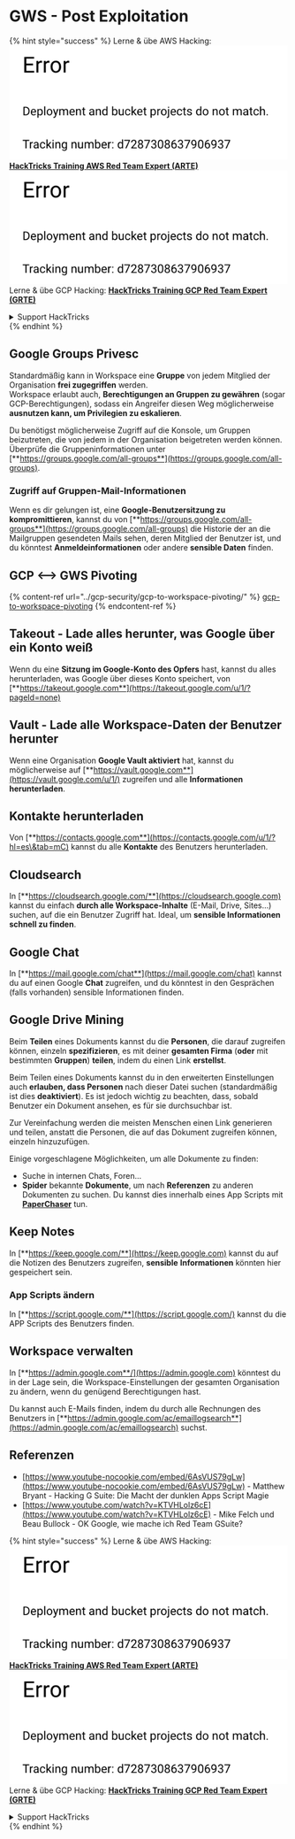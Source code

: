 # GWS - Post Exploitation

{% hint style="success" %}
Lerne & übe AWS Hacking:<img src="../../.gitbook/assets/image (1) (1).png" alt="" data-size="line">[**HackTricks Training AWS Red Team Expert (ARTE)**](https://training.hacktricks.xyz/courses/arte)<img src="../../.gitbook/assets/image (1) (1).png" alt="" data-size="line">\
Lerne & übe GCP Hacking: <img src="../../.gitbook/assets/image (2).png" alt="" data-size="line">[**HackTricks Training GCP Red Team Expert (GRTE)**<img src="../../.gitbook/assets/image (2).png" alt="" data-size="line">](https://training.hacktricks.xyz/courses/grte)

<details>

<summary>Support HackTricks</summary>

* Überprüfe die [**Abonnementpläne**](https://github.com/sponsors/carlospolop)!
* **Tritt der** 💬 [**Discord-Gruppe**](https://discord.gg/hRep4RUj7f) oder der [**Telegram-Gruppe**](https://t.me/peass) bei oder **folge** uns auf **Twitter** 🐦 [**@hacktricks\_live**](https://twitter.com/hacktricks\_live)**.**
* **Teile Hacking-Tricks, indem du PRs zu den** [**HackTricks**](https://github.com/carlospolop/hacktricks) und [**HackTricks Cloud**](https://github.com/carlospolop/hacktricks-cloud) GitHub-Repos einreichst.

</details>
{% endhint %}

## Google Groups Privesc

Standardmäßig kann in Workspace eine **Gruppe** von jedem Mitglied der Organisation **frei zugegriffen** werden.\
Workspace erlaubt auch, **Berechtigungen an Gruppen zu gewähren** (sogar GCP-Berechtigungen), sodass ein Angreifer diesen Weg möglicherweise **ausnutzen kann, um Privilegien zu eskalieren**.

Du benötigst möglicherweise Zugriff auf die Konsole, um Gruppen beizutreten, die von jedem in der Organisation beigetreten werden können. Überprüfe die Gruppeninformationen unter [**https://groups.google.com/all-groups**](https://groups.google.com/all-groups).

### Zugriff auf Gruppen-Mail-Informationen

Wenn es dir gelungen ist, eine **Google-Benutzersitzung zu kompromittieren**, kannst du von [**https://groups.google.com/all-groups**](https://groups.google.com/all-groups) die Historie der an die Mailgruppen gesendeten Mails sehen, deren Mitglied der Benutzer ist, und du könntest **Anmeldeinformationen** oder andere **sensible Daten** finden.

## GCP <--> GWS Pivoting

{% content-ref url="../gcp-security/gcp-to-workspace-pivoting/" %}
[gcp-to-workspace-pivoting](../gcp-security/gcp-to-workspace-pivoting/)
{% endcontent-ref %}

## Takeout - Lade alles herunter, was Google über ein Konto weiß

Wenn du eine **Sitzung im Google-Konto des Opfers** hast, kannst du alles herunterladen, was Google über dieses Konto speichert, von [**https://takeout.google.com**](https://takeout.google.com/u/1/?pageId=none)

## Vault - Lade alle Workspace-Daten der Benutzer herunter

Wenn eine Organisation **Google Vault aktiviert** hat, kannst du möglicherweise auf [**https://vault.google.com**](https://vault.google.com/u/1/) zugreifen und alle **Informationen** **herunterladen**.

## Kontakte herunterladen

Von [**https://contacts.google.com**](https://contacts.google.com/u/1/?hl=es\&tab=mC) kannst du alle **Kontakte** des Benutzers herunterladen.

## Cloudsearch

In [**https://cloudsearch.google.com/**](https://cloudsearch.google.com) kannst du einfach **durch alle Workspace-Inhalte** (E-Mail, Drive, Sites...) suchen, auf die ein Benutzer Zugriff hat. Ideal, um **sensible Informationen schnell zu finden**.

## Google Chat

In [**https://mail.google.com/chat**](https://mail.google.com/chat) kannst du auf einen Google **Chat** zugreifen, und du könntest in den Gesprächen (falls vorhanden) sensible Informationen finden.

## Google Drive Mining

Beim **Teilen** eines Dokuments kannst du die **Personen**, die darauf zugreifen können, einzeln **spezifizieren**, es mit deiner **gesamten Firma** (**oder** mit bestimmten **Gruppen**) **teilen**, indem du einen Link **erstellst**.

Beim Teilen eines Dokuments kannst du in den erweiterten Einstellungen auch **erlauben, dass Personen** nach dieser Datei suchen (standardmäßig ist dies **deaktiviert**). Es ist jedoch wichtig zu beachten, dass, sobald Benutzer ein Dokument ansehen, es für sie durchsuchbar ist.

Zur Vereinfachung werden die meisten Menschen einen Link generieren und teilen, anstatt die Personen, die auf das Dokument zugreifen können, einzeln hinzuzufügen.

Einige vorgeschlagene Möglichkeiten, um alle Dokumente zu finden:

* Suche in internen Chats, Foren...
* **Spider** bekannte **Dokumente**, um nach **Referenzen** zu anderen Dokumenten zu suchen. Du kannst dies innerhalb eines App Scripts mit [**PaperChaser**](https://github.com/mandatoryprogrammer/PaperChaser) tun.

## **Keep Notes**

In [**https://keep.google.com/**](https://keep.google.com) kannst du auf die Notizen des Benutzers zugreifen, **sensible** **Informationen** könnten hier gespeichert sein.

### App Scripts ändern

In [**https://script.google.com/**](https://script.google.com/) kannst du die APP Scripts des Benutzers finden.

## **Workspace verwalten**

In [**https://admin.google.com**/](https://admin.google.com) könntest du in der Lage sein, die Workspace-Einstellungen der gesamten Organisation zu ändern, wenn du genügend Berechtigungen hast.

Du kannst auch E-Mails finden, indem du durch alle Rechnungen des Benutzers in [**https://admin.google.com/ac/emaillogsearch**](https://admin.google.com/ac/emaillogsearch) suchst.

## Referenzen

* [https://www.youtube-nocookie.com/embed/6AsVUS79gLw](https://www.youtube-nocookie.com/embed/6AsVUS79gLw) - Matthew Bryant - Hacking G Suite: Die Macht der dunklen Apps Script Magie
* [https://www.youtube.com/watch?v=KTVHLolz6cE](https://www.youtube.com/watch?v=KTVHLolz6cE) - Mike Felch und Beau Bullock - OK Google, wie mache ich Red Team GSuite?

{% hint style="success" %}
Lerne & übe AWS Hacking:<img src="../../.gitbook/assets/image (1) (1).png" alt="" data-size="line">[**HackTricks Training AWS Red Team Expert (ARTE)**](https://training.hacktricks.xyz/courses/arte)<img src="../../.gitbook/assets/image (1) (1).png" alt="" data-size="line">\
Lerne & übe GCP Hacking: <img src="../../.gitbook/assets/image (2).png" alt="" data-size="line">[**HackTricks Training GCP Red Team Expert (GRTE)**<img src="../../.gitbook/assets/image (2).png" alt="" data-size="line">](https://training.hacktricks.xyz/courses/grte)

<details>

<summary>Support HackTricks</summary>

* Überprüfe die [**Abonnementpläne**](https://github.com/sponsors/carlospolop)!
* **Tritt der** 💬 [**Discord-Gruppe**](https://discord.gg/hRep4RUj7f) oder der [**Telegram-Gruppe**](https://t.me/peass) bei oder **folge** uns auf **Twitter** 🐦 [**@hacktricks\_live**](https://twitter.com/hacktricks\_live)**.**
* **Teile Hacking-Tricks, indem du PRs zu den** [**HackTricks**](https://github.com/carlospolop/hacktricks) und [**HackTricks Cloud**](https://github.com/carlospolop/hacktricks-cloud) GitHub-Repos einreichst.

</details>
{% endhint %}
